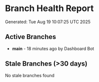 # Branch Health Report
Generated: Tue Aug 19 10:07:25 UTC 2025

## Active Branches
- **main** - 18 minutes ago by Dashboard Bot

## Stale Branches (>30 days)
No stale branches found
